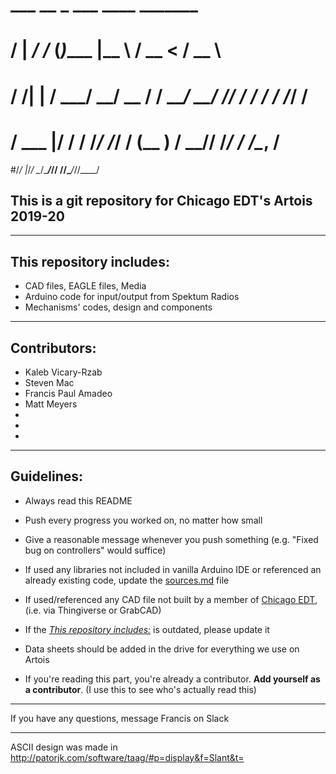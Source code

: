 


#    ___         __        _         ___   ____ _______ 
#   /   |  _____/ /_____  (_)____   |__ \ / __ <  / __ \
#  / /| | / ___/ __/ __ \/ / ___/   __/ // / / / / /_/ /
# / ___ |/ /  / /_/ /_/ / (__  )   / __// /_/ / /\__, / 
#/_/  |_/_/   \__/\____/_/____/   /____/\____/_//____/  
                                                       
   
   
                                                       
## This is a git repository for Chicago EDT's Artois 2019-20
_______________________________________________________________________________________________________________________________
## This repository includes:
* CAD files, EAGLE files, Media
* Arduino code for input/output from Spektum Radios
* Mechanisms' codes, design and components
_______________________________________________________________________________________________________________________________
## Contributors:
* Kaleb Vicary-Rzab
* Steven Mac
* Francis Paul Amadeo
* Matt Meyers
* 
* 
* 
_______________________________________________________________________________________________________________________________
## Guidelines:

* Always read this README

* Push every progress you worked on, no matter how small

* Give a reasonable message whenever you push something (e.g. "Fixed bug on controllers" would suffice)

* If used any libraries not included in vanilla Arduino IDE or referenced an already existing code, update the [sources.md](sources.md) file

* If used/referenced any CAD file not built by a member of [Chicago EDT](https://chicagoedt.org), (i.e. via Thingiverse or GrabCAD) 
 
* If the [*This repository includes:*](README.md#this-repository-includes) is outdated, please update it

* Data sheets should be added in the drive for everything we use on Artois

* If you're reading this part, you're already a contributor. **Add yourself as a contributor**. (I use this to see who's actually read this)
_______________________________________________________________________________________________________________________________
If you have any questions, message Francis on Slack
_______________________________________________________________________________________________________________________________
ASCII design was made in http://patorjk.com/software/taag/#p=display&f=Slant&t=
